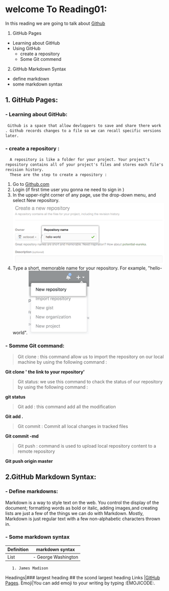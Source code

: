 # welcome To Reading01:

In this reading we are going to talk about [Github](https://github.com/ ) 

 1. GitHub Pages
   - Learning about GitHub
   - Using GitHub
      * create a repository
      * Some Git commend
 2. GitHub Markdown Syntax
   - define markdown
   - some markdown syntax
   


## 1. GitHub Pages: 
### - Learning about GitHub:
     Github is a space that allow devloppers to save and share there work . Github records changes to a file so we can recall specific versions later.
 ### - create a repository :
      A repository is like a folder for your project. Your project's repository contains all of your project's files and stores each file's revision history. 
      These are the step to create a repository :
1. Go to [Github.com](https://github.com/)
2. Login (if first time user you gonna ne need to sign in )
3. In the upper-right corner of any page, use the  drop-down menu, and select New repository.
       ![](images/create-repository-name.png/)
4. Type a short, memorable name for your repository. For example, "hello-world".
       ![](images/repo-create.png/)

### - Somme Git command:

 > Git clone : this command allow us to import the repository on our local machine by using the following command :

**Git clone ' the link to your repository'**
        
> Git status: we use this command to chack the status of our repository by using the following command :

**git status**
   
> Git add : this command add all the modification 

**Git add .**
  
> Git commit : Commit all local changes in tracked files

**Git commit -md**
    
> Git push : command is used to upload local repository content to a remote repository

**Git push origin master**
    
    

## 2.GitHub Markdown Syntax:

 ### - Define markdowns: 
 Markdown is a way to style text on the web. You control the display of the document; formatting words as bold or italic, adding images,and creating lists are just a few of the things we can do with Markdown. Mostly, Markdown is just regular text with a few non-alphabetic characters thrown in.
 ### - Some markdown syntax

   Definition  | markdown syntax
------------ | -------------
 List |- George Washington
       1. James Madison
Headings|### largest heading
          ##  the scond largest heading
Links |[GitHub Pages](https://pages.github.com/).
Emoji|You can add emoji to your writing by typing :EMOJICODE:.


      
